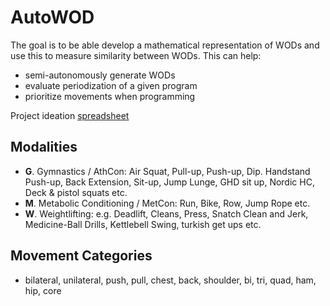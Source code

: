 # AutoWOD
The goal is to be able develop a mathematical representation of WODs and use this to measure similarity between WODs. This can help:
- semi-autonomously generate WODs 
- evaluate periodization of a given program 
- prioritize movements when programming

Project ideation [spreadsheet](https://docs.google.com/spreadsheets/d/1O-R1lTgoooM7kVBYVGUV2TbT2jo931ibFVf0mM9Lsj8/edit?usp=sharing)

Modalities
-------------------
- **G**. Gymnastics / AthCon: Air Squat, Pull-up, Push-up, Dip. Handstand Push-up, Back Extension, Sit-up, Jump Lunge, GHD sit up, Nordic HC, Deck & pistol squats etc.
- **M**. Metabolic Conditioning / MetCon: Run, Bike, Row, Jump Rope etc.
- **W**. Weightlifting: e.g. Deadlift, Cleans, Press, Snatch Clean and Jerk, Medicine-Ball Drills, Kettlebell Swing, turkish get ups etc.

Movement Categories
------------------------
- bilateral,	unilateral,	push,	pull,	chest,	back,	shoulder,	bi,	tri,	quad,	ham,	hip,	core


